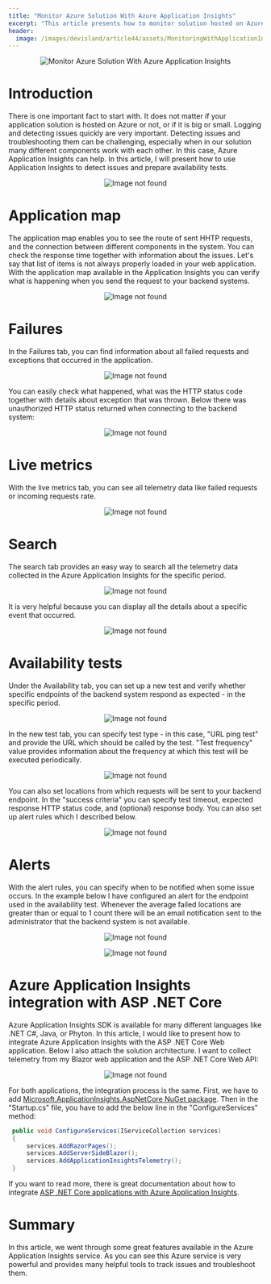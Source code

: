 ```yaml
---
title: "Monitor Azure Solution With Azure Application Insights"
excerpt: "This article presents how to monitor solution hosted on Azure and troubleshoot issues."
header:
  image: /images/devisland/article44/assets/MonitoringWithApplicationInsights1.png
---
```


<p align="center">
<img src="/images/devisland/article44/assets/MonitoringWithApplicationInsights1.png?raw=true" alt="Monitor Azure Solution With Azure Application Insights"/>
</p>

# Introduction

There is one important fact to start with. It does not matter if your application solution is hosted on Azure or not, or if it is big or small. Logging and detecting issues quickly are very important. Detecting issues and troubleshooting them can be challenging, especially when in our solution many different components work with each other. In this case, Azure Application Insights can help. In this article, I will present how to use Application Insights to detect issues and prepare availability tests.

<p align="center">
<img src="/images/devisland/article44/assets/MonitoringWithApplicationInsights2.PNG?raw=true" alt="Image not found"/>
</p>

# Application map

The application map enables you to see the route of sent HHTP requests, and the connection between different components in the system. You can check the response time together with information about the issues. Let's say that list of items is not always properly loaded in your web application. With the application map available in the Application Insights you can verify what is happening when you send the request to your backend systems.

<p align="center">
<img src="/images/devisland/article44/assets/MonitoringWithApplicationInsights3.PNG?raw=true" alt="Image not found"/>
</p>


# Failures

In the Failures tab, you can find information about all failed requests and exceptions that occurred in the application.

<p align="center">
<img src="/images/devisland/article44/assets/MonitoringWithApplicationInsights4.PNG?raw=true" alt="Image not found"/>
</p>

You can easily check what happened, what was the HTTP status code together with details about exception that was thrown. Below there was unauthorized HTTP status returned when connecting to the backend system:

<p align="center">
<img src="/images/devisland/article44/assets/MonitoringWithApplicationInsights5.PNG?raw=true" alt="Image not found"/>
</p>


# Live metrics

With the live metrics tab, you can see all telemetry data like failed requests or incoming requests rate.

<p align="center">
<img src="/images/devisland/article44/assets/MonitoringWithApplicationInsights6.PNG?raw=true" alt="Image not found"/>
</p>


# Search 

The search tab provides an easy way to search all the telemetry data collected in the Azure Application Insights for the specific period.

<p align="center">
<img src="/images/devisland/article44/assets/MonitoringWithApplicationInsights7.PNG?raw=true" alt="Image not found"/>
</p>

It is very helpful because you can display all the details about a specific event that occurred.

<p align="center">
<img src="/images/devisland/article44/assets/MonitoringWithApplicationInsights8.PNG?raw=true" alt="Image not found"/>
</p>


# Availability tests

Under the Availability tab, you can set up a new test and verify whether specific endpoints of the backend system respond as expected - in the specific period. 

<p align="center">
<img src="/images/devisland/article44/assets/MonitoringWithApplicationInsights9.PNG?raw=true" alt="Image not found"/>
</p>

In the new test tab, you can specify test type - in this case, "URL ping test" and provide the URL which should be called by the test. "Test frequency" value provides information about the frequency at which this test will be executed periodically.

<p align="center">
<img src="/images/devisland/article44/assets/MonitoringWithApplicationInsights10.PNG?raw=true" alt="Image not found"/>
</p>

You can also set locations from which requests will be sent to your backend endpoint. In the "success criteria"  you can specify test timeout, expected response HTTP status code, and (optional) response body. You can also set up alert rules which I described below.

<p align="center">
<img src="/images/devisland/article44/assets/MonitoringWithApplicationInsights11.PNG?raw=true" alt="Image not found"/>
</p>


# Alerts

With the alert rules, you can specify when to be notified when some issue occurs. In the example below I have configured an alert for the endpoint used in the availability test. Whenever the average failed locations are greater than or equal to 1 count there will be an email notification sent to the administrator that the backend system is not available.

<p align="center">
<img src="/images/devisland/article44/assets/MonitoringWithApplicationInsights12.PNG?raw=true" alt="Image not found"/>
</p>

<p align="center">
<img src="/images/devisland/article44/assets/MonitoringWithApplicationInsights13.PNG?raw=true" alt="Image not found"/>
</p>

# Azure Application Insights integration with ASP .NET Core

Azure Application Insights SDK is available for many different languages like .NET C#, Java, or Phyton. In this article, I would like to present how to integrate Azure Application Insights with the ASP .NET Core Web application. Below I also attach the solution architecture. I want to collect telemetry from my Blazor web application and the ASP .NET Core Web API:

<p align="center">
<img src="/images/devisland/article44/assets/MonitoringWithApplicationInsights14.png?raw=true" alt="Image not found"/>
</p>

For both applications, the integration process is the same. First, we have to add [Microsoft.ApplicationInsights.AspNetCore NuGet package](https://www.nuget.org/packages/Microsoft.ApplicationInsights.AspNetCore). Then in the "Startup.cs" file, you have to add the below line in the "ConfigureServices" method:


```csharp
 public void ConfigureServices(IServiceCollection services)
 {
     services.AddRazorPages();
     services.AddServerSideBlazor();
     services.AddApplicationInsightsTelemetry();
 }
```

If you want to read more, there is great documentation about how to integrate [ASP .NET Core applications with Azure Application Insights](https://docs.microsoft.com/en-us/azure/azure-monitor/app/asp-net-core).


# Summary

In this article, we went through some great features available in the Azure Application Insights service. As you can see this Azure service is very powerful and provides many helpful tools to track issues and troubleshoot them.
